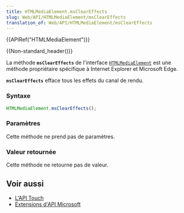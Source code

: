 ```yaml
---
title: HTMLMediaElement.msClearEffects
slug: Web/API/HTMLMediaElement/msClearEffects
translation_of: Web/API/HTMLMediaElement/msClearEffects
---
```

{{APIRef("HTMLMediaElement")}}

{{Non-standard_header()}}

La méthode **`msClearEffects`** de l'interface [`HTMLMediaElement`](/fr/docs/Web/API/HTMLMediaElement) est une méthode propriétaire spécifique à Internet Explorer et Microsoft Edge.

**`msClearEffects`** efface tous les effets du canal de rendu.

### Syntaxe

```js
HTMLMediaElement.msClearEffects();
```

### Paramètres

Cette méthode ne prend pas de paramètres.

### Valeur retournée

Cette méthode ne retourne pas de valeur.

## Voir aussi

- [L'API Touch](/fr/docs/Web/API/Touch)
- [Extensions d'API Microsoft](/fr/docs/Web/API/Microsoft_Extensions)
